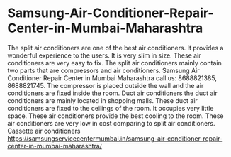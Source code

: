 # Samsung-Air-Conditioner-Repair-Center-in-Mumbai-Maharashtra
  The split air conditioners are one of the best air conditioners. It provides a wonderful experience to the users. It is very slim in size. These air conditioners are very easy to fix. The split air conditioners mainly contain two parts that are compressors and air conditioners. Samsung Air Conditioner Repair Center in Mumbai Maharashtra call us:  8688821385, 8688821745. The compressor is placed outside the wall and the air conditioners are fixed inside the room. Duct air conditioners the duct air conditioners are mainly located in shopping malls. These duct air conditioners are fixed to the ceilings of the room. It occupies very little space. These air conditioners provide the best cooling to the room. These air conditioners are very low in cost comparing to split air conditioners.  Cassette air conditioners  https://samsungservicecentermumbai.in/samsung-air-conditioner-repair-center-in-mumbai-maharashtra/
